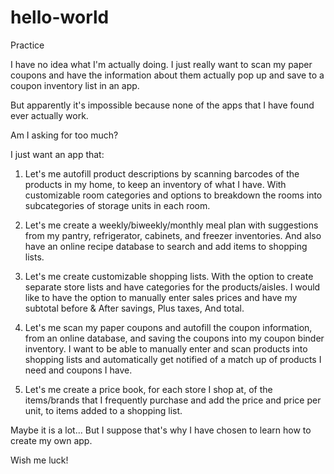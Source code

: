 # hello-world
Practice

I have no idea what I'm actually doing. I just really want to scan my paper coupons and have the information about them actually pop up and save to a coupon inventory list in an app. 

But apparently it's impossible because none of the apps that I have found ever actually work.

Am I asking for too much? 

I just want an app that: 
       
      
1. Let's me autofill product descriptions by scanning barcodes of the products in my home, to keep an inventory of what I have. With customizable room categories and options to breakdown the rooms into subcategories of storage units in each room.
       
      
2. Let's me create a weekly/biweekly/monthly meal plan with suggestions from my pantry, refrigerator, cabinets, and freezer inventories. And also have an online recipe database to search and add items to shopping lists.
      
      
3. Let's me create customizable shopping lists. With the option to create separate store lists and have categories for the products/aisles. I would like to have the option to manually enter sales prices and have my subtotal before & After savings, Plus taxes, And total.
      
      
4. Let's me scan my paper coupons and autofill the coupon information, from an online database, and saving the coupons into my coupon binder inventory. I want to be able to manually enter and scan products into shopping lists and automatically get notified of a match up of products I need and coupons I have. 
      
      
5. Let's me create a price book, for each store I shop at, of the items/brands that I frequently purchase and add the price and price per unit, to items added to a shopping list. 
          
 Maybe it is a lot... But I suppose that's why I have chosen to learn how to create my own app. 
 
 Wish me luck!
